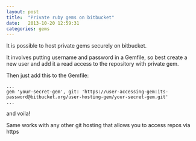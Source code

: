 ```yaml
---
layout: post
title:  "Private ruby gems on bitbucket"
date:   2013-10-20 12:59:31
categories: gems
---
```


It is possible to host private gems securely on bitbucket.

It involves putting username and password in a Gemfile, so best create a new user and add it a read access to the repository with private gem.

Then just add this to the Gemfile:

    ...
    gem 'your-secret-gem', git: 'https://user-accessing-gem:its-password@bitbucket.org/user-hosting-gem/your-secret-gem.git'
    ...
    
and voila!

Same works with any other git hosting that allows you to access repos via https
